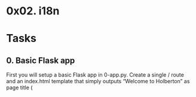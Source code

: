 # 0x02. i18n

# Tasks
## 0. Basic Flask app
First you will setup a basic Flask app in 0-app.py. Create a single / route and an index.html template that simply outputs “Welcome to Holberton” as page title (<title>) and “Hello world” as header (<h1>)

## 1. Basic Babel setup
Install the Babel Flask extension:

    $ pip3 install flask_babel
Then instantiate the Babel object in your app. Store it in a module-level variable named babel.

In order to configure available languages in our app, you will create a Config class that has a LANGUAGES class attribute equal to ["en", "fr"].

Use Config to set Babel’s default locale ("en") and timezone ("UTC").

Use that class as config for your Flask app.

## 2. Get locale from request
Create a get_locale function with the babel.localeselector decorator. Use request.accept_languages to determine the best match with our supported languages.

## 3. Parametrize templates
Use the _ or gettext function to parametrize your templates. Use the message IDs home_title and home_header.

Create a babel.cfg file containing

    [python: **.py]
    [jinja2: **/templates/**.html]
    extensions=jinja2.ext.autoescape,jinja2.ext.with_
Then initialize your translations with

    $ pybabel extract -F babel.cfg -o messages.pot .
and your two dictionaries with

    $ pybabel init -i messages.pot -d translations -l en
    $ pybabel init -i messages.pot -d translations -l fr
Then edit files translations/[en|fr]/LC_MESSAGES/messages.po to provide the correct value for each message ID for each language. Use the following translations:
| msgid | English | French |
| --- | --- | --- |
| home_title | "Welcome to Holberton" | "Bienvenue chez Holberton" |
| home_header | "Hello world!" | "Bonjour monde!" |

Then compile your dictionaries with

    $ pybabel compile -d translations
Reload the home page of your app and make sure that the correct messages show up.

## 4. Force locale with URL parameter
In this task, you will implement a way to force a particular locale by passing the locale=fr parameter to your app’s URLs.

In your get_locale function, detect if the incoming request contains locale argument and ifs value is a supported locale, return it. If not or if the parameter is not present, resort to the previous default behavior.

Now you should be able to test different translations by visiting http://127.0.0.1:5000?locale=[fr|en].

Visiting http://127.0.0.1:5000/?locale=fr should display this level 1 heading:

# **Bonjour monde!**

# 5. Mock logging in
Creating a user login system is outside the scope of this project. To emulate a similar behavior, copy the following user table in 5-app.py.

    users = {
        1: {"name": "Balou", "locale": "fr", "timezone": "Europe/Paris"},
        2: {"name": "Beyonce", "locale": "en", "timezone": "US/Central"},
        3: {"name": "Spock", "locale": "kg", "timezone": "Vulcan"},
        4: {"name": "Teletubby", "locale": None, "timezone": "Europe/London"},
    }
This will mock a database user table. Logging in will be mocked by passing login_as URL parameter containing the user ID to log in as.

Define a get_user function that returns a user dictionary or None if the ID cannot be found or if login_as was not passed.

Define a before_request function and use the app.before_request decorator to make it be executed before all other functions. before_request should use get_user to find a user if any, and set it as a global on flask.g.user.

In your HTML template, if a user is logged in, in a paragraph tag, display a welcome message otherwise display a default message as shown in the table below.
| msgid | English | French |
| --- | --- | --- |
| logged_in_as | "You are logged in as %(username)s." | "Vous êtes connecté en tant que %(username)s." |
| not_logged_in	| "You are not logged in." | "Vous n'êtes pas connecté." |

    # **Hello world!**
    ### You are not logged in

    Visiting http://127.0.0.1:5000/?login_as=2 in your browser should display this:

     # **Hello world!**
    ### You are logged in as Beyonce.

## User user locale
Change your get_locale function to use a user’s preferred local if it is supported.

The order of priority should be

Locale from URL parameters
Locale from user settings
Locale from request header
Default locale
Test by logging in as different users

# **Bonjour monde!**
### Vous etes connecte en tant que Spock